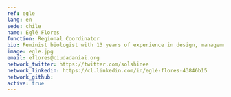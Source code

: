 ```yaml
---
ref: egle
lang: en
sede: chile
name: Eglé Flores
function: Regional Coordinator
bio: Feminist biologist with 13 years of experience in design, management and evaluation of collective impact processes. She writes, grows plants and questions her own colonialisms.
image: egle.jpg
email: eflores@ciudadaniai.org
network_twitter: https://twitter.com/solshinee
network_linkedin: https://cl.linkedin.com/in/eglé-flores-43846b15
network_github:
active: true
---
```

